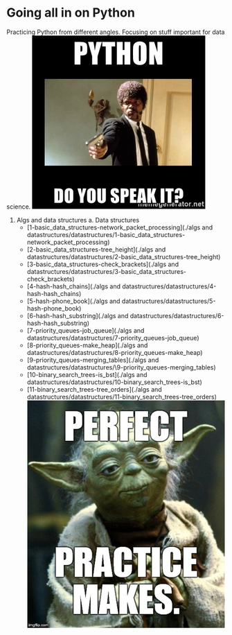 # Going all in on Python
Practicing Python from different angles. Focusing on stuff important for data science.
![Speak Python](python-do-you-speak-it.jpg)
1. Algs and data structures
  a. Data structures
    * [1-basic_data_structures-network_packet_processing](./algs and datastructures/datastructures/1-basic_data_structures-network_packet_processing)
    * [2-basic_data_structures-tree_height](./algs and datastructures/datastructures/2-basic_data_structures-tree_height)
    * [3-basic_data_structures-check_brackets](./algs and datastructures/datastructures/3-basic_data_structures-check_brackets)
    * [4-hash-hash_chains](./algs and datastructures/datastructures/4-hash-hash_chains)
    * [5-hash-phone_book](./algs and datastructures/datastructures/5-hash-phone_book)
    * [6-hash-hash_substring](./algs and datastructures/datastructures/6-hash-hash_substring)
    * [7-priority_queues-job_queue](./algs and datastructures/datastructures/7-priority_queues-job_queue)
    * [8-priority_queues-make_heap](./algs and datastructures/datastructures/8-priority_queues-make_heap)
    * [9-priority_queues-merging_tables](./algs and datastructures/datastructures/\9-priority_queues-merging_tables)
    * [10-binary_search_trees-is_bst](./algs and datastructures/datastructures/10-binary_search_trees-is_bst)
    * [11-binary_search_trees-tree_orders](./algs and datastructures/datastructures/11-binary_search_trees-tree_orders)
![Practice](practice.jpg)
